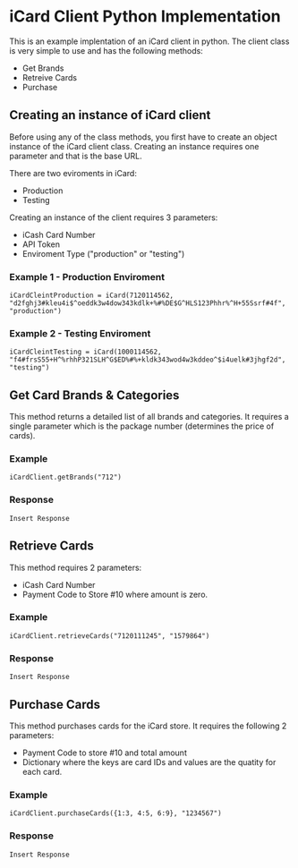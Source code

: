 # iCard Client Python Implementation
This is an example implentation of an iCard client in python.
The client class is very simple to use and has the following methods:
 - Get Brands
 - Retreive Cards
 - Purchase

## Creating an instance of iCard client
Before using any of the class methods, you first have to create an object instance of the iCard client class.
Creating an instance requires one parameter and that is the base URL.

There are two eviroments in iCard:
 - Production
 - Testing

Creating an instance of the client requires 3 parameters:
 - iCash Card Number
 - API Token
 - Enviroment Type ("production" or "testing")

### Example 1 - Production Enviroment
    iCardCleintProduction = iCard(7120114562, "d2fghj3#kleu4i$^oeddk3w4dow343kdlk+%#%DE$G^HLS123Phhr%^H+55Ssrf#4f", "production")
    
### Example 2 - Testing Enviroment
    iCardCleintTesting = iCard(1000114562, "f4#frsS55+H^%rhhP321SLH^G$ED%#%+kldk343wod4w3kddeo^$i4uelk#3jhgf2d", "testing")

## Get Card Brands & Categories
This method returns a detailed list of all brands and categories. It requires a single parameter which is the package number (determines the price of cards).
### Example

    iCardClient.getBrands("712")

### Response

    Insert Response

## Retrieve Cards
This method requires 2 parameters:
 - iCash Card Number
 - Payment Code to Store #10 where amount is zero.
### Example

    iCardClient.retrieveCards("7120111245", "1579864")

### Response

    Insert Response
## Purchase Cards
This method purchases cards for the iCard store. It requires the following 2 parameters:
 - Payment Code to store #10 and total amount
 - Dictionary where the keys are card IDs and values are the quatity for each card.

### Example
    iCardClient.purchaseCards({1:3, 4:5, 6:9}, "1234567")

### Response

    Insert Response

